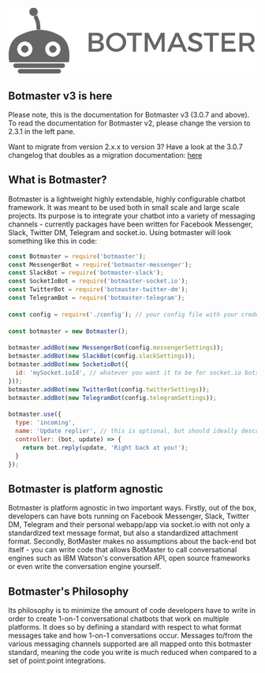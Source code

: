 [![LOGO](/images/botmaster_light.svg)](http://botmasterai.com)

## Botmaster v3 is here

Please note, this is the documentation for Botmaster v3 (3.0.7 and above).
To read the documentation for Botmaster v2, please change the version to 2.3.1 in the left pane.

Want to migrate from version 2.x.x to version 3? Have a look at the 3.0.7 changelog that doubles as a migration documentation:
[here](changelog.md#major-307)

## What is Botmaster?

Botmaster is a lightweight highly extendable, highly configurable chatbot framework. It was meant to be used both in small scale and large scale projects. Its purpose is to integrate your chatbot into a variety of messaging channels - currently packages have been written for Facebook Messenger, Slack, Twitter DM, Telegram and socket.io. Using botmaster will look something like this in code:

```js
const Botmaster = require('botmaster');
const MessengerBot = require('botmaster-messenger');
const SlackBot = require('botmaster-slack');
const SocketIoBot = require('botmaster-socket.io');
const TwitterBot = require('botmaster-twitter-dm');
const TelegramBot = require('botmaster-telegram');

const config = require('./config'); // your config file with your credentials etc

const botmaster = new Botmaster();

botmaster.addBot(new MessengerBot(config.messengerSettings));
botmaster.addBot(new SlackBot(config.slackSettings));
botmaster.addBot(new SocketioBot({
  id: 'mySocket.ioId', // whatever you want it to be for socket.io bots
}));
botmaster.addBot(new TwitterBot(config.twitterSettings));
botmaster.addBot(new TelegramBot(config.telegramSettings));

botmaster.use({
  type: 'incoming',
  name: 'Update replier', // this is optional, but should ideally describe what your middleware does
  controller: (bot, update) => {
    return bot.reply(update, 'Right back at you!');
  }
});
```

## Botmaster is platform agnostic

Botmaster is platform agnostic in two important ways. Firstly, out of the box, developers can have bots running on Facebook Messenger, Slack, Twitter DM, Telegram and their personal webapp/app via socket.io with not only a standardized text message format, but also a standardized attachment format. Secondly, BotMaster makes no assumptions about the back-end bot itself - you can write code that allows BotMaster to call conversational engines such as IBM Watson's conversation API, open source frameworks or even write the conversation engine yourself.

## Botmaster's Philosophy

Its philosophy is to minimize the amount of code developers have to write in order to create 1-on-1 conversational chatbots that work on multiple platforms. It does so by defining a standard with respect to what format messages take and how 1-on-1 conversations occur. Messages to/from the various messaging channels supported are all mapped onto this botmaster standard, meaning the code you write is much reduced when compared to a set of point:point integrations.
